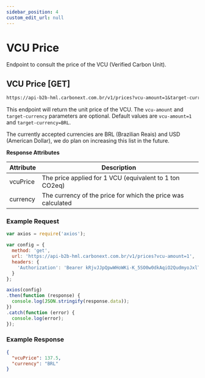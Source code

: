 ```yaml
---
sidebar_position: 4
custom_edit_url: null
---
```


# VCU Price

Endpoint to consult the price of the VCU (Verified Carbon Unit).

## VCU Price [GET]

```md title="BASE URL"
https://api-b2b-hml.carbonext.com.br/v1/prices?vcu-amount=1&target-currency=BRL
```

This endpoint will return the unit price of the VCU. The `vcu-amount` and `target-currency` parameters are optional. Default values are `vcu-amount=1` and `target-currency=BRL`.
	
The currently accepted currencies are BRL (Brazilian Reais) and USD (American Dollar), we do plan on increasing this list in the future.

**Response Attributes**

| Attribute | Description                                                  |
| --------- | ------------------------------------------------------------ |
| vcuPrice  | The price applied for 1 VCU (equivalent to 1 ton CO2eq)      |
| currency  | The currency of the price for which the price was calculated |

### Example Request

```javascript
var axios = require('axios');

var config = {
  method: 'get',
  url: 'https://api-b2b-hml.carbonext.com.br/v1/prices?vcu-amount=1',
  headers: { 
    'Authorization': 'Bearer kRjvJJpQpwWHoWKi-K_5SO0w0dkAqiO2QudmyoJxlTI'
  }
};

axios(config)
.then(function (response) {
  console.log(JSON.stringify(response.data));
})
.catch(function (error) {
  console.log(error);
});
```

### Example Response

```json
{
  "vcuPrice": 137.5,
  "currency": "BRL"
}
```
